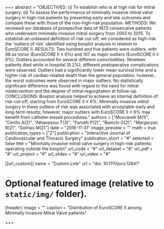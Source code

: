 +++
abstract = "OBJECTIVES: (i) To establish who is at high risk for mitral surgery. (ii) To assess the performance of minimally invasive mitral valve surgery in high-risk patients by presenting early and late outcomes and compare these with those of the non-high-risk population. METHODS: We reviewed our database of prospective data of 1873 consecutive patients who underwent minimally invasive mitral surgery from 2003 to 2015. To establish an unbiased definition of risk cut-off, we considered as high-risk the 'outliers of risk' identified using boxplot analysis in relation to EuroSCORE II. RESULTS: Two hundred and five patients were outliers, with 98 as minor (EuroSCORE II ≥ 6%) and 107 as major outliers (EuroSCORE II ≥ 9%). Outliers accounted for several different comorbidities. Nineteen patients died while in hospital (9.2%); different postoperative complications were observed. Outliers had a significantly lower mean survival time and a higher risk of cardiac-related death than the general population; however, the worst outcomes were observed in major outliers. No statistically significant difference was found with regard to the need for mitral reintervention and the degree of mitral regurgitation at follow-up. CONCLUSIONS: Boxplot analysis helped to achieve an internal definition of risk cut-off, starting from EuroSCORE II ≥ 6%. Minimally invasive mitral surgery in these outliers of risk was associated with acceptable early and long-term results; however, major outliers with EuroSCORE II ≥ 9% may benefit from catheter-based procedures."
authors = ["Moscarelli M(1)", "Cerillo A(2)", "Athanasiou T(3)", "Farneti P(2)", "Bianchi G(2)",
"Margaryan R(2)", "Solinas M(2)"]
date = "2016-11-31"
image_preview = ""
math = true
publication_types = ["2"]
publication = "Interactive Journal of Cardiovascular and Thoracic Surgery"
publication_short = "#"
selected = false
title = "Minimally invasive mitral valve surgery in high-risk patients: operating outside the boxplot"
url_code = "#"
url_dataset = "#"
url_pdf = "#"
url_project = "#"
url_slides = "#"
url_video = "#"

[[url_custom]]
name = "Custom Link"
url = "doi: 10.1111/jocs.12841"

# Optional featured image (relative to `static/img/` folder).
[header]
image = ""
caption = "Distribution of EuroSCORE II among Minimally Invasive Mitral Valve patients"

+++